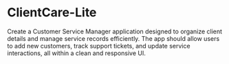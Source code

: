 # ClientCare-Lite
Create a Customer Service Manager application designed to organize client details and manage service records efficiently. The app should allow users to add new customers, track support tickets, and update service interactions, all within a clean and responsive UI.
